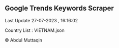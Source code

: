 

## Google Trends Keywords Scraper 
 
Last Update 27-07-2023 , 16:16:02

Country List :
VIETNAM.json



© Abdul Muttaqin 
